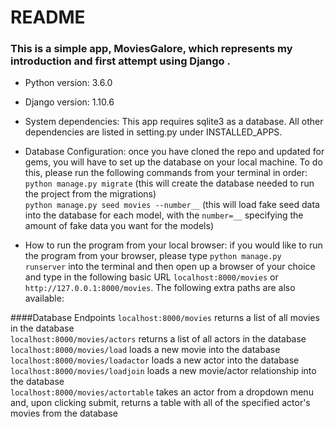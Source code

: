 # README

### This is a simple app, MoviesGalore, which represents my introduction and first attempt using Django . 


* Python version: 3.6.0

* Django version: 1.10.6

* System dependencies: This app requires sqlite3 as a database. All other dependencies are listed in setting.py under INSTALLED_APPS.

* Database Configuration: once you have cloned the repo and updated for gems, you will have to set up the database on your local machine. To do this, please run the following commands from your terminal in order:  
`python manage.py migrate` (this will create the database needed to run the project from the migrations)    
`python manage.py seed movies --number__` (this will load fake seed data into the database for each model, with the `number=__` specifying the amount of fake data you want for the models)  

* How to run the program from your local browser: if you would like to run the program from your browser, please type `python manage.py runserver` into the terminal and then open up a browser of your choice and type in the following basic URL `localhost:8000/movies` or `http://127.0.0.1:8000/movies`. The following extra paths are also available: 

####Database Endpoints
`localhost:8000/movies` returns a list of all movies in the database  
`localhost:8000/movies/actors`  returns a list of all actors in the database  
`localhost:8000/movies/load` loads a new movie into the database  
`localhost:8000/movies/loadactor` loads a new actor into the database  
`localhost:8000/movies/loadjoin` loads a new movie/actor relationship into the database  
`localhost:8000/movies/actortable` takes an actor from a dropdown menu and, upon clicking submit, returns a table with all of the specified actor's movies from the database  




